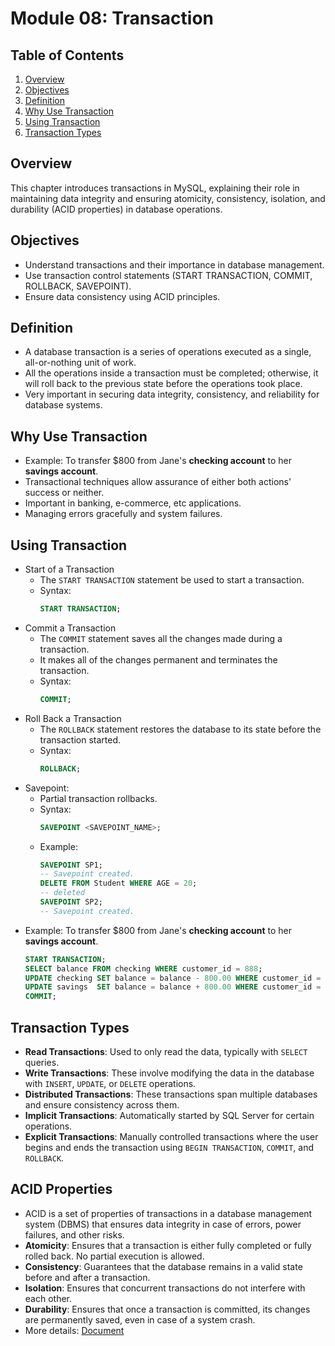 # Module 08: Transaction

## Table of Contents

<ol>
    <li><a href="#overview">Overview</a></li>
    <li><a href="#objectives">Objectives</a></li>
    <li><a href="#definition">Definition</a></li>
    <li><a href="#why-use-transaction">Why Use Transaction</a></li>
    <li><a href="#using-transaction">Using Transaction</a></li>
    <li><a href="#transaction-types">Transaction Types</a></li>
</ol>

## Overview

This chapter introduces transactions in MySQL, explaining their role in maintaining data integrity and ensuring
atomicity, consistency, isolation, and durability (ACID properties) in database operations.

## Objectives

- Understand transactions and their importance in database management.
- Use transaction control statements (START TRANSACTION, COMMIT, ROLLBACK, SAVEPOINT).
- Ensure data consistency using ACID principles.

## Definition

- A database transaction is a series of operations executed as a single, all-or-nothing unit of work.
- All the operations inside a transaction must be completed; otherwise, it will roll back to the previous state before
  the operations took place.
- Very important in securing data integrity, consistency, and reliability for database systems.

## Why Use Transaction

- Example: To transfer $800 from Jane's **checking account** to her **savings account**.
- Transactional techniques allow assurance of either both actions' success or neither.
- Important in banking, e-commerce, etc applications.
- Managing errors gracefully and system failures.

## Using Transaction

- Start of a Transaction
    - The `START TRANSACTION` statement be used to start a transaction.
    - Syntax:
      ```sql
      START TRANSACTION;
      ```
- Commit a Transaction
    - The `COMMIT` statement saves all the changes made during a transaction.
    - It makes all of the changes permanent and terminates the transaction.
    - Syntax:
      ```sql
      COMMIT;
      ```
- Roll Back a Transaction
    - The `ROLLBACK` statement restores the database to its state before the transaction started.
    - Syntax:
      ```sql
      ROLLBACK;
      ```
- Savepoint:
    - Partial transaction rollbacks.
    - Syntax:
      ```sql
      SAVEPOINT <SAVEPOINT_NAME>;
      ```
    - Example:
      ```sql
      SAVEPOINT SP1;
      -- Savepoint created.
      DELETE FROM Student WHERE AGE = 20;
      -- deleted
      SAVEPOINT SP2;
      -- Savepoint created.
      ```
- Example: To transfer $800 from Jane's **checking account** to her **savings account**.
  ```sql
  START TRANSACTION;
  SELECT balance FROM checking WHERE customer_id = 888;
  UPDATE checking SET balance = balance - 800.00 WHERE customer_id = 888;
  UPDATE savings  SET balance = balance + 800.00 WHERE customer_id = 888;
  COMMIT;
  ```

## Transaction Types

- **Read Transactions**: Used to only read the data, typically with `SELECT` queries.
- **Write Transactions**: These involve modifying the data in the database with `INSERT`, `UPDATE`, or `DELETE`
  operations.
- **Distributed Transactions**: These transactions span multiple databases and ensure consistency across them.
- **Implicit Transactions**: Automatically started by SQL Server for certain operations.
- **Explicit Transactions**: Manually controlled transactions where the user begins and ends the transaction using
  `BEGIN TRANSACTION`, `COMMIT`, and `ROLLBACK`.

## ACID Properties

- ACID is a set of properties of transactions in a database management system (DBMS) that ensures data integrity in case
  of errors, power failures, and other risks.
- **Atomicity**: Ensures that a transaction is either fully completed or fully rolled back. No partial execution is
  allowed.
- **Consistency**: Guarantees that the database remains in a valid state before and after a transaction.
- **Isolation**: Ensures that concurrent transactions do not interfere with each other.
- **Durability**: Ensures that once a transaction is committed, its changes are permanently saved, even in case of a
  system crash.
- More details: [Document](https://www.freecodecamp.org/news/acid-databases-explained/)
